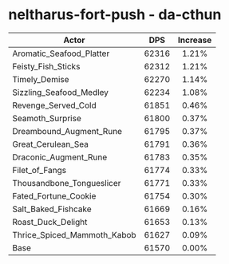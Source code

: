 # neltharus-fort-push - da-cthun
| Actor | DPS | Increase |
|---|:---:|:---:|
|Aromatic_Seafood_Platter|62316|1.21%|
|Feisty_Fish_Sticks|62312|1.21%|
|Timely_Demise|62270|1.14%|
|Sizzling_Seafood_Medley|62234|1.08%|
|Revenge_Served_Cold|61851|0.46%|
|Seamoth_Surprise|61800|0.37%|
|Dreambound_Augment_Rune|61795|0.37%|
|Great_Cerulean_Sea|61791|0.36%|
|Draconic_Augment_Rune|61783|0.35%|
|Filet_of_Fangs|61774|0.33%|
|Thousandbone_Tongueslicer|61771|0.33%|
|Fated_Fortune_Cookie|61754|0.30%|
|Salt_Baked_Fishcake|61669|0.16%|
|Roast_Duck_Delight|61653|0.13%|
|Thrice_Spiced_Mammoth_Kabob|61627|0.09%|
|Base|61570|0.00%|
